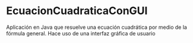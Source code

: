 # EcuacionCuadraticaConGUI
Aplicación en Java que resuelve una ecuación cuadrática por medio de la fórmula general. Hace uso de una interfaz gráfica de usuario
